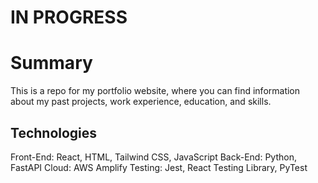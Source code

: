 # IN PROGRESS

# Summary
This is a repo for my portfolio website, where you can find information about my past projects, work experience, education, and skills.

## Technologies
Front-End: React, HTML, Tailwind CSS, JavaScript
Back-End: Python, FastAPI
Cloud: AWS Amplify
Testing: Jest, React Testing Library, PyTest
